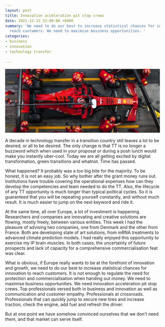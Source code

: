 ```yaml
---
layout: post
title: Innovation acceleration pit stop crews
date: 2021-12-15 23:00:00 +0000
summary: 'We need to do our best to increase statistical chances for innovation to
  reach customers. We need to maximise business opportunities. '
categories:
- business
- innovation
- technology transfer

---
```

![](/assets/img/gustavo-campos-b87zmorezro-unsplash.jpg)

A decade in technology transfer in a transition country still leaves a lot to be desired, or all to be desired. The only change is that TT is no longer a buzzword which when used in your proposal or during a posh lunch would make you instantly uber-cool. Today we are all getting excited by digital transformation, green transitions and whatnot. Time has passed.

What happened? It probably was a too big bite for the majority. To be honest, it is not an easy job. So why bother after the grant money runs out. Institutions have trouble covering the operational expenses how can they develop the competencies and team needed to do the TT. Also, the lifecycle of any TT opportunity is much longer than typical political cycles. So it is guaranteed that you will be repeating yourself constantly, and without much result. It is much easier to jump on the next keyword and ride it.

At the same time, all over Europe, a lot of investment is happening. Researchers and companies are innovating and creative solutions are flowing, mostly freely, between various entities. This week I had the pleasure of advising two companies, one from Denmark and the other from France. Both are developing state of art solutions, from mRNA treatments to advanced climate prediction models. I had really enjoyed this opportunity to exercise my IP brain muscles. In both cases, the uncertainty of future prospects and lack of capacity for a comprehensive commercialisation feat was clear.

What is obvious, if Europe really wants to be at the forefront of innovation and growth, we need to do our best to increase statistical chances for innovation to reach customers. It is not enough to regulate the need for protection and commercialisation when handing out money. We need to maximise business opportunities. We need innovation acceleration pit stop crews. Top professionals versed both in business and innovation as well as communication and customer empathy. Professionals at crossroads. Professionals that can quickly jump to secure new tires and increase traction, check the engine, add fuel and refresh the driver. 

But at one point we have somehow convinced ourselves that we don't need them, and that market can serve itself.